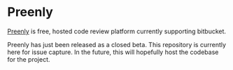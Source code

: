 # Preenly


[Preenly](https://about.preen.ly) is free, hosted code review platform currently supporting bitbucket.

Preenly has just been released as a closed beta. This repository is currently here for issue capture. In the future, this will hopefully host the codebase for the project.

